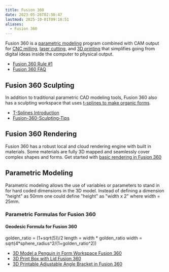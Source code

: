 ```yaml
---
title: Fusion 360
date: 2023-05-26T02:50:47
lastmod: 2025-10-01T09:18:51
aliases:
  - Fusion 360
---
```


Fusion 360 is a [parametric modeling](../parametric-modeling.md) program combined with CAM output for [CNC milling](../../digital-fabrication/cnc/cnc-basics.md), [laser cutting](../../digital-fabrication/laser-cutting/laser-cutting.md), and [3D printing](../../digital-fabrication/3d-printing/3d-printing.md) that simplifies going from digital ideas inside the computer to physical output.

- [Fusion 360 Rule #1](./rule-number-one-fusion-360.md)
- [Fusion 360 FAQ](./fusion-360-faq.md)

## Fusion 360 Sculpting

In addition to traditional parametric CAD modeling tools, Fusion 360 also has a sculpting workspace that uses [t-splines to make organic forms](./organic-forms-with-t-splines-fusion-360.md).

- [T-Splines Introduction](https://youtu.be/8vGrRR_TLEg)
- [Fusion-360-Sculpting-Tips](./sculpting-tips-fusion360.md)

## Fusion 360 Rendering

Fusion 360 has a robust local and cloud rendering engine with built in materials. Some materials are fully 3D mapped and seamlessly cover complex shapes and forms. Get started with [basic rendering in Fusion 360](./basic-rendering-fusion-360.md)

## Parametric Modeling

Parametric modeling allows the use of variables or parameters to stand in for hard coded dimensions in the 3D model. Instead of defining a dimension "height" as 50mm one could define "height" as "width x 2" where width = 25mm.

### Parametric Formulas for Fusion 360

#### Geodesic Formula for Fusion 360

golden_ratio = (1+sqrt(5))/2 length = width * golden_ratio width = sqrt(4*sphere_radius^2/(1+golden_ratio^2))

- [3D Model a Penguin in Form Workspace Fusion 360](./3d-model-a-penguin-character-for-3d-printing-fusion-360.md)
- [3D Print Box with Lid Fusion 360](../../digital-fabrication/3d-printing/3d-print-box-with-lid-fusion-360.md)
- [3D Printable Adjustable Angle Bracket in Fusion 360](../../digital-fabrication/3d-printing/adjustable-parametric-3d-printed-angle-bracket-in-fusion-360.md)

